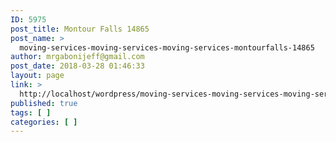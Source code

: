 ```yaml
---
ID: 5975
post_title: Montour Falls 14865
post_name: >
  moving-services-moving-services-moving-services-montourfalls-14865
author: mrgabonijeff@gmail.com
post_date: 2018-03-28 01:46:33
layout: page
link: >
  http://localhost/wordpress/moving-services-moving-services-moving-services-montourfalls-14865/
published: true
tags: [ ]
categories: [ ]
---
```

